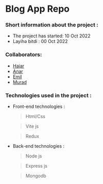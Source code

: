 # Blog App Repo

### Short information about the project :

- The project has started: 10 Oct 2022
- Layihə bitdi : 00 Oct 2022

### Collaborators:

- [Hajar](https://github.com/hajarabdullayeva)
- [Anar](https://github.com/anarsafar)
- [Emil](https://github.com/emilhajizade42)
- [Murad](https://github.com/muradorucov)

### Technologies used in the project :

- Front-end technologies :

  > Html/Css

  > Vite js

  > Redux


- Back-end technologies :

  > Node js

  > Express js

  > Mongodb
